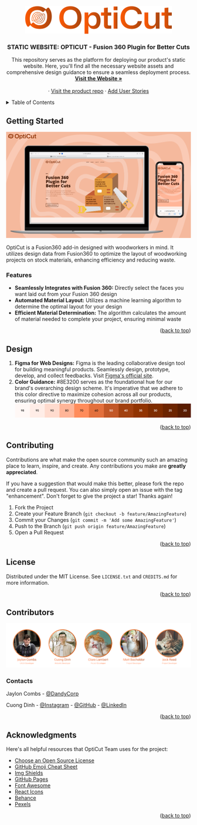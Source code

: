 <a name="readme-top"></a>

<!-- PROJECT LOGO -->
<br />
<div align="center">
  <a href="https://github.com/OptiCut/opticut.github.io">
    <img src="assets/opticut-gradient-logo.png" alt="Logo" width="400" height="75">
  </a>

  <h3 align="center">STATIC WEBSITE: OPTICUT - Fusion 360 Plugin for Better Cuts</h3>

  <p align="center">
    This repository serves as the platform for deploying our product's static website. Here, you'll find all the necessary website assets and comprehensive design guidance to ensure a seamless deployment process.
    <br />
    <a href="https://opticut.github.io"><strong>Visit the Website »</strong></a>
    <br />
    <br />
    ·
    <a href="https://github.com/OptiCut/OptiCut">Visit the product repo</a>
    ·
    <a href="https://github.com/OptiCut/OptiCut/issues/new?assignees=&labels=&projects=&template=user-stories.md&title=%5BUserStory%5D+brief+identification+of+the+user+story">Add User Stories</a>
  </p>
</div>


<!-- TABLE OF CONTENTS -->
<details>
  <summary>Table of Contents</summary>
  <ol>
    <li>
      <a href="#getting-started">Getting Started</a>
      <ul>
        <li><a href="#features">Features</a></li>
      </ul>
    </li>
    <li>
      <a href="#design">Design</a>
    </li>
    <li><a href="#contributing">Contributing</a></li>
    <li><a href="#license">License</a></li>
    <li><a href="#contributors">Contributors</a></li>
    <li><a href="#acknowledgments">Acknowledgments</a></li>
  </ol>
</details>



## Getting Started

[![Website Screenshots][website-screenshots]](https://opticut.github.io)

OptiCut is a Fusion360 add-in designed with woodworkers in mind. It utilizes design data from Fusion360 to optimize the layout of woodworking projects on stock materials, enhancing efficiency and reducing waste.

### Features
* __Seamlessly Integrates with Fusion 360:__ Directly select the faces you want laid out from your Fusion 360 design
* __Automated Material Layout:__  Utilizes a machine learning algorithm to determine the optimal layout for your design
* __Efficient Material Determination:__ The algorithm calculates the amount of material needed to complete your project, ensuring minimal waste

<p align="right">(<a href="#readme-top">back to top</a>)</p>

## Design
1. __Figma for Web Designs:__ Figma is the leading collaborative design tool for building meaningful products. Seamlessly design, prototype, develop, and collect feedbacks. Visit [Figma's official site](https://www.figma.com).
2. __Color Guidance:__ #8E3200 serves as the foundational hue for our brand's overarching design scheme. It's imperative that we adhere to this color directive to maximize cohesion across all our products, ensuring optimal synergy throughout our brand portfolio.
   ![color-guidance]

<p align="right">(<a href="#readme-top">back to top</a>)</p>



<!-- CONTRIBUTING -->
## Contributing

Contributions are what make the open source community such an amazing place to learn, inspire, and create. Any contributions you make are **greatly appreciated**.

If you have a suggestion that would make this better, please fork the repo and create a pull request. You can also simply open an issue with the tag "enhancement".
Don't forget to give the project a star! Thanks again!

1. Fork the Project
2. Create your Feature Branch (`git checkout -b feature/AmazingFeature`)
3. Commit your Changes (`git commit -m 'Add some AmazingFeature'`)
4. Push to the Branch (`git push origin feature/AmazingFeature`)
5. Open a Pull Request

<p align="right">(<a href="#readme-top">back to top</a>)</p>



<!-- LICENSE -->
## License

Distributed under the MIT License. See `LICENSE.txt` and `CREDITS.md` for more information.

<p align="right">(<a href="#readme-top">back to top</a>)</p>



<!-- CONTACT -->
## Contributors
![opticut-team]

### Contacts

Jaylon Combs - [@DandyCorp](https://dandycorp.net)

Cuong Dinh - [@Instagram](https://www.instagram.com/itsdeandinh) - [@GitHub](https://github.com/cdinh92) - [@LinkedIn](https://www.linkedin.com/in/cuongdinh97/)

<p align="right">(<a href="#readme-top">back to top</a>)</p>



<!-- ACKNOWLEDGMENTS -->
## Acknowledgments

Here's all helpful resources that OptiCut Team uses for the project:

* [Choose an Open Source License](https://choosealicense.com)
* [GitHub Emoji Cheat Sheet](https://www.webpagefx.com/tools/emoji-cheat-sheet)
* [Img Shields](https://shields.io)
* [GitHub Pages](https://pages.github.com)
* [Font Awesome](https://fontawesome.com)
* [React Icons](https://react-icons.github.io/react-icons/search)
* [Behance](https://www.behance.net)
* [Pexels](https://www.pexels.com)

<p align="right">(<a href="#readme-top">back to top</a>)</p>



<!-- MARKDOWN LINKS & IMAGES -->
<!-- https://www.markdownguide.org/basic-syntax/#reference-style-links -->
[website-screenshots]: assets/website-screenshots.png
[opticut-team]: assets/opticut-team-frame.png
[color-guidance]: assets/color-guidance.png
